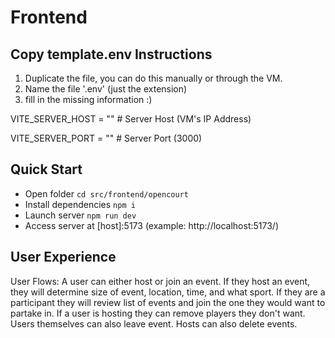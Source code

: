 # Frontend

## Copy template.env Instructions
1. Duplicate the file, you can do this manually or through the VM.
2. Name the file '.env' (just the extension)
3. fill in the missing information :)

VITE_SERVER_HOST = "" # Server Host (VM's IP Address)

VITE_SERVER_PORT = "" # Server Port (3000)

## Quick Start
- Open folder `cd src/frontend/opencourt`
- Install dependencies `npm i`
- Launch server `npm run dev`
- Access server at [host]:5173 (example: http://localhost:5173/)

## User Experience
User Flows: A user can either host or join an event. If they host an event, they will determine size of event, location, time, and what sport. If they are a participant they will review list of events and join the one they would want to partake in. If a user is hosting they can remove players they don't want. Users themselves can also leave event. Hosts can also delete events.

